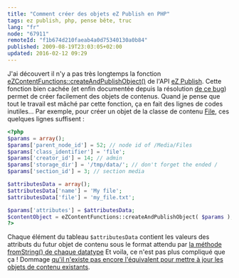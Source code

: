 ```yaml
---
title: "Comment créer des objets eZ Publish en PHP"
tags: ez publish, php, pense bête, truc
lang: "fr"
node: "67911"
remoteId: "f1b674d210faeab4a0d75340130a0b84"
published: 2009-08-19T23:03:05+02:00
updated: 2016-02-12 09:29
---
```


J'ai découvert il n'y a pas très longtemps la fonction
[eZContentFunctions::createAndPublishObject()](http://pubsvn.ez.no/doxygen/trunk/LS/html/classeZContentFunctions.html#a0850acaf97f8360721ede6fea371c642)
de l'API [eZ Publish](/tag/ez-publish/). Cette fonction bien cachée (et enfin
documentée depuis la résolution [de ce bug](http://issues.ez.no/12261)) permet
de créer facilement des objets de contenus. Quand je pense que tout le travail
est mâché par cette fonction, ça en fait des lignes de codes inutiles... Par
exemple, pour créer un objet de la classe de contenu
[File](http://ez.no/doc/ez_publish/technical_manual/4_x/reference/content_classes/media/file),
ces quelques lignes suffisent :

``` php
<?php
$params = array();
$params['parent_node_id'] = 52; // node id of /Media/Files
$params['class_identifier'] = 'file';
$params['creator_id'] = 14; // admin
$params['storage_dir'] = '/tmp/data/'; // don't forget the ended /
$params['section_id'] = 3; // section media

$attributesData = array();
$attributesData['name'] = 'My file';
$attributesData['file'] = 'my_file.txt';

$params['attributes'] = $attributesData;
$contentObject = eZContentFunctions::createAndPublishObject( $params );
?>

```

Chaque élément du tableau <code>$attributesData</code> contient les valeurs des
attributs du futur objet de contenu sous le format attendu par [la méthode
fromString() de chaque
datatype](https://github.com/ezsystems/ezpublish-legacy/blob/master/doc/features/3.9/to_from_string_datatype_functionality.txt)
Et voila, ce n'est pas plus compliqué que ça ! Dommage [qu'il n'existe pas
encore l'équivalent pour mettre à jour les objets de contenu
existants](http://issues.ez.no/15330).

